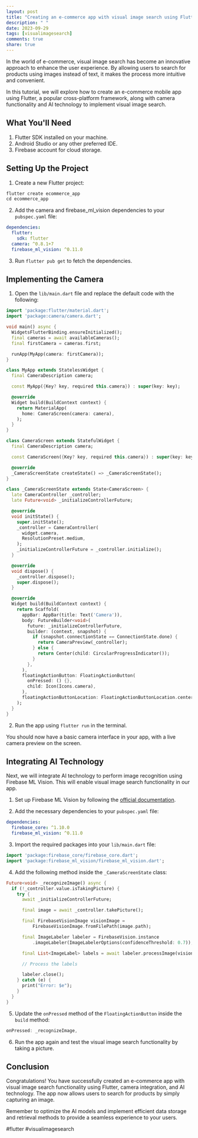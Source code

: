 ```yaml
---
layout: post
title: "Creating an e-commerce app with visual image search using Flutter camera and AI technology"
description: " "
date: 2023-09-29
tags: [visualimagesearch]
comments: true
share: true
---
```


In the world of e-commerce, visual image search has become an innovative approach to enhance the user experience. By allowing users to search for products using images instead of text, it makes the process more intuitive and convenient.

In this tutorial, we will explore how to create an e-commerce mobile app using Flutter, a popular cross-platform framework, along with camera functionality and AI technology to implement visual image search.

## What You'll Need

1. Flutter SDK installed on your machine.
2. Android Studio or any other preferred IDE.
3. Firebase account for cloud storage.

## Setting Up the Project

1. Create a new Flutter project:

```python
flutter create ecommerce_app
cd ecommerce_app
```

2. Add the camera and firebase_ml_vision dependencies to your `pubspec.yaml` file:

```yaml
dependencies:
  flutter:
    sdk: flutter
  camera: ^0.8.1+7
  firebase_ml_vision: ^0.11.0
```

3. Run `flutter pub get` to fetch the dependencies.

## Implementing the Camera

1. Open the `lib/main.dart` file and replace the default code with the following:

```dart
import 'package:flutter/material.dart';
import 'package:camera/camera.dart';

void main() async {
  WidgetsFlutterBinding.ensureInitialized();
  final cameras = await availableCameras();
  final firstCamera = cameras.first;

  runApp(MyApp(camera: firstCamera));
}

class MyApp extends StatelessWidget {
  final CameraDescription camera;

  const MyApp({Key? key, required this.camera}) : super(key: key);

  @override
  Widget build(BuildContext context) {
    return MaterialApp(
      home: CameraScreen(camera: camera),
    );
  }
}

class CameraScreen extends StatefulWidget {
  final CameraDescription camera;

  const CameraScreen({Key? key, required this.camera}) : super(key: key);

  @override
  _CameraScreenState createState() => _CameraScreenState();
}

class _CameraScreenState extends State<CameraScreen> {
  late CameraController _controller;
  late Future<void> _initializeControllerFuture;

  @override
  void initState() {
    super.initState();
    _controller = CameraController(
      widget.camera,
      ResolutionPreset.medium,
    );
    _initializeControllerFuture = _controller.initialize();
  }

  @override
  void dispose() {
    _controller.dispose();
    super.dispose();
  }

  @override
  Widget build(BuildContext context) {
    return Scaffold(
      appBar: AppBar(title: Text('Camera')),
      body: FutureBuilder<void>(
        future: _initializeControllerFuture,
        builder: (context, snapshot) {
          if (snapshot.connectionState == ConnectionState.done) {
            return CameraPreview(_controller);
          } else {
            return Center(child: CircularProgressIndicator());
          }
        },
      ),
      floatingActionButton: FloatingActionButton(
        onPressed: () {},
        child: Icon(Icons.camera),
      ),
      floatingActionButtonLocation: FloatingActionButtonLocation.centerFloat,
    );
  }
}
```

2. Run the app using `flutter run` in the terminal.

You should now have a basic camera interface in your app, with a live camera preview on the screen.

## Integrating AI Technology

Next, we will integrate AI technology to perform image recognition using Firebase ML Vision. This will enable visual image search functionality in our app.

1. Set up Firebase ML Vision by following the [official documentation](https://firebase.flutter.dev/docs/ml-vision-image-labeling/overview).

2. Add the necessary dependencies to your `pubspec.yaml` file:

```yaml
dependencies:
  firebase_core: ^1.10.0
  firebase_ml_vision: ^0.11.0
```

3. Import the required packages into your `lib/main.dart` file:

```dart
import 'package:firebase_core/firebase_core.dart';
import 'package:firebase_ml_vision/firebase_ml_vision.dart';
```

4. Add the following method inside the `_CameraScreenState` class:

```dart
Future<void> _recognizeImage() async {
  if (!_controller.value.isTakingPicture) {
    try {
      await _initializeControllerFuture;

      final image = await _controller.takePicture();

      final FirebaseVisionImage visionImage =
          FirebaseVisionImage.fromFilePath(image.path);

      final ImageLabeler labeler = FirebaseVision.instance
          .imageLabeler(ImageLabelerOptions(confidenceThreshold: 0.7));

      final List<ImageLabel> labels = await labeler.processImage(visionImage);

      // Process the labels

      labeler.close();
    } catch (e) {
      print("Error: $e");
    }
  }
}
```

5. Update the `onPressed` method of the `FloatingActionButton` inside the `build` method:

```dart
onPressed: _recognizeImage,
```

6. Run the app again and test the visual image search functionality by taking a picture.

## Conclusion

Congratulations! You have successfully created an e-commerce app with visual image search functionality using Flutter, camera integration, and AI technology. The app now allows users to search for products by simply capturing an image.

Remember to optimize the AI models and implement efficient data storage and retrieval methods to provide a seamless experience to your users.

#flutter #visualimagesearch